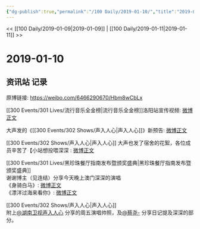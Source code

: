 ```yaml
---
{"dg-publish":true,"permalink":"/100 Daily/2019-01-10/","title":"2019-01-10","created":"2022-12-22T14:01:52.000+08:00","updated":"2023-01-09T17:24:44.278+08:00"}
---
```



<< [[100 Daily/2019-01-09\|2019-01-09]] | [[100 Daily/2019-01-11\|2019-01-11]] >>

# 2019-01-10

## 资讯站 记录

原博链接: https://weibo.com/6466290670/Hbm8wCbLx

[[300 Events/301 Lives/流行音乐全金榜\|流行音乐全金榜]]洛阳站宣传视频: [微博正文](https://m.weibo.cn/6514119704/4326883204125543)

大声发的《[[300 Events/302 Shows/声入人心\|声入人心]]》新预告: [微博正文](https://m.weibo.cn/6677211509/4326913285307483)

[[300 Events/302 Shows/声入人心\|声入人心]] 大声也发了宿舍的花絮，各位成员辛苦了【小站想投喂深深 : [微博正文](https://m.weibo.cn/6677211509/4326974551829506)

[[300 Events/301 Lives/黑珍珠餐厅指南发布暨颁奖盛典\|黑珍珠餐厅指南发布暨颁奖盛典]]  
谢谢博主（见连结）分享今天晚上澳门深深的演唱  
《身骑白马》: [微博正文](https://m.weibo.cn/1877801665/4327025600160115)  
《漂洋过海来看你》: [微博正文](https://m.weibo.cn/1877801665/4327042256461395)

[[300 Events/302 Shows/声入人心\|声入人心]]  
附上[@湖南卫视声入人心](https://weibo.com/n/%E6%B9%96%E5%8D%97%E5%8D%AB%E8%A7%86%E5%A3%B0%E5%85%A5%E4%BA%BA%E5%BF%83) 分享的周五演唱帅照，及[@蔡尧-](https://weibo.com/n/%E8%94%A1%E5%B0%A7-) 分享日记提及深深的部分。
